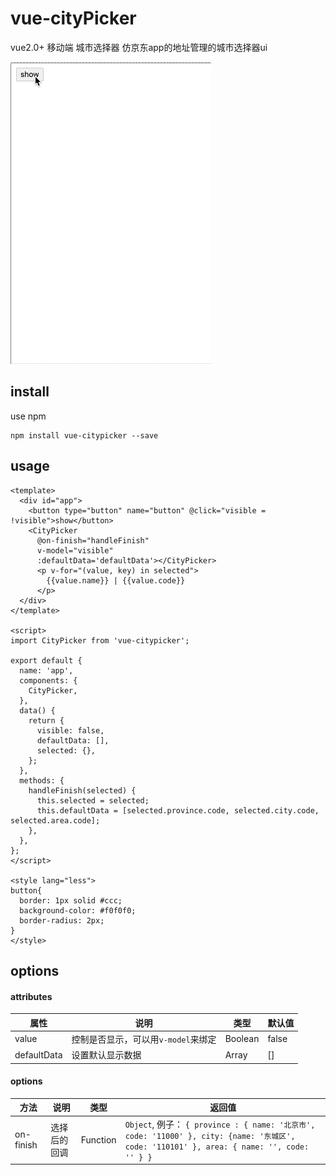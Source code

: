 # vue-cityPicker
vue2.0+ 移动端 城市选择器
仿京东app的地址管理的城市选择器ui

![demo](./assets/demo.gif)
## install
use npm
````
npm install vue-citypicker --save
````

## usage

````
<template>
  <div id="app">
    <button type="button" name="button" @click="visible = !visible">show</button>
    <CityPicker
      @on-finish="handleFinish"
      v-model="visible"
      :defaultData='defaultData'></CityPicker>
      <p v-for="(value, key) in selected">
        {{value.name}} | {{value.code}}
      </p>
  </div>
</template>

<script>
import CityPicker from 'vue-citypicker';

export default {
  name: 'app',
  components: {
    CityPicker,
  },
  data() {
    return {
      visible: false,
      defaultData: [],
      selected: {},
    };
  },
  methods: {
    handleFinish(selected) {
      this.selected = selected;
      this.defaultData = [selected.province.code, selected.city.code, selected.area.code];
    },
  },
};
</script>

<style lang="less">
button{
  border: 1px solid #ccc;
  background-color: #f0f0f0;
  border-radius: 2px;
}
</style>
````

## options

#### attributes
| 属性          | 说明                     | 类型      | 默认值   |
| ----------- | ---------------------- | ------- | ----- |
| value       | 控制是否显示，可以用`v-model`来绑定 | Boolean | false |
| defaultData | 设置默认显示数据               | Array   | []    |

 #### options
| 方法        | 说明     | 类型       | 返回值                                      |
| --------- | ------ | -------- | ---------------------------------------- |
| on-finish | 选择后的回调 | Function | `Object`, 例子： `{ province : { name: '北京市', code: '11000' }, city: {name: '东城区', code: '110101' }, area: { name: '', code: '' } } ` |
